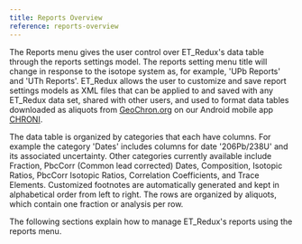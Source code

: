 ```yaml
---
title: Reports Overview
reference: reports-overview
--- 
```

The Reports menu gives the user control over ET_Redux's data table through the reports settings model.  The reports setting menu title will change in response to the isotope system as, for example, 'UPb Reports' and 'UTh Reports'.  ET_Redux allows the user to customize and save report settings models as XML files that can be applied to and saved with any ET_Redux data set, shared with other users, and used to format data tables downloaded as aliquots from [GeoChron.org](http://GeoChron.org) on our Android mobile app [CHRONI](http://cirdles.org/projects/chroni/).  

The data table is organized by categories that each have columns.  For example the category 'Dates' includes columns for date '206Pb/238U' and its associated uncertainty.  Other categories currently available include Fraction, PbcCorr (Common lead corrected) Dates, Composition, Isotopic Ratios, PbcCorr Isotopic Ratios, Correlation Coefficients, and Trace Elements. Customized footnotes are automatically generated and kept in alphabetical order from left to right. The rows are organized by aliquots, which contain one fraction or analysis per row.

The following sections explain how to manage ET_Redux's reports using the reports menu.